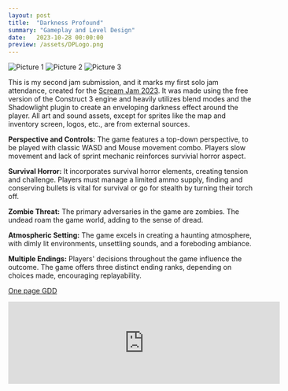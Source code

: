 ```yaml
---
layout: post
title:  "Darkness Profound"
summary: "Gameplay and Level Design"
date:   2023-10-28 00:00:00
preview: /assets/DPLogo.png
---
```


![Picture 1](/Dp_1.png)
![Picture 2](/Dp_2.png)
![Picture 3](/Dp_3.png)

This is my second jam submission, and it marks my first solo jam attendance, created for the [Scream Jam 2023](https://htramu.itch.io/darkness-profound). It was made using the free version of the Construct 3 engine and heavily utilizes blend modes and the Shadowlight plugin to create an enveloping darkness effect around the player. All art and sound assets, except for sprites like the map and inventory screen, logos, etc., are from external sources.

**Perspective and Controls:** The game features a top-down perspective, to be played with classic WASD and Mouse movement combo. Players slow movement and lack of sprint mechanic reinforces survivial horror aspect.

**Survival Horror:** It incorporates survival horror elements, creating tension and challenge. Players must manage a limited ammo supply, finding and conserving bullets is vital for survival or go for stealth by turning their torch off.

**Zombie Threat:** The primary adversaries in the game are zombies. The undead roam the game world, adding to the sense of dread.

**Atmospheric Setting:** The game excels in creating a haunting atmosphere, with dimly lit environments, unsettling sounds, and a foreboding ambiance.

**Multiple Endings:** Players' decisions throughout the game influence the outcome. The game offers three distinct ending ranks, depending on choices made, encouraging replayability.


[One page GDD](/assets/DP_one_page_GDD.pdf)

<iframe frameborder="0" src="https://itch.io/embed/2318085" width="552" height="167"><a href="https://htramu.itch.io/darkness-profound">Darkness Profound by Umarth</a></iframe>